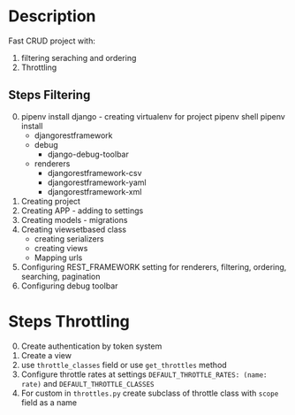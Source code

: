 # Description

Fast CRUD project with:
1. filtering seraching and ordering
2. Throttling

## Steps Filtering
0. pipenv install django - creating virtualenv for project
pipenv shell
pipenv install 
    - djangorestframework
    - debug
        - django-debug-toolbar
    - renderers
        - djangorestframework-csv
        - djangorestframework-yaml
        - djangorestframework-xml
1. Creating project
2. Creating APP - adding to settings
3. Creating models - migrations
4. Creating viewsetbased class
    - creating serializers
    - creating views
    - Mapping urls
5. Configuring REST_FRAMEWORK setting for renderers, filtering, ordering, searching, pagination
5. Configuring debug toolbar

# Steps Throttling
0. Create authentication by token system
1. Create a view
2. use `throttle_classes` field or use `get_throttles` method
3. Configure throttle rates at settings `DEFAULT_THROTTLE_RATES: (name: rate)` and `DEFAULT_THROTTLE_CLASSES`
4. For custom in `throttles.py` create subclass of throttle class with `scope` field as a name